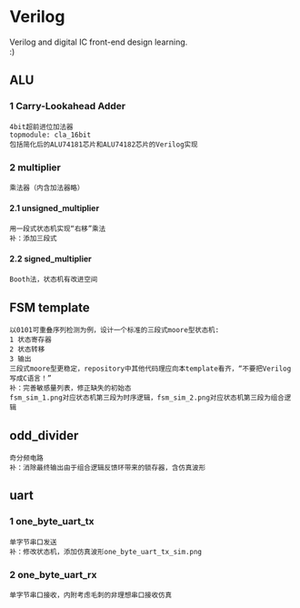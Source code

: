 # Verilog
Verilog and digital IC front-end design learning.  
:)  

## ALU  
### 1 Carry-Lookahead Adder  
    4bit超前进位加法器  
    topmodule: cla_16bit  
    包括简化后的ALU74181芯片和ALU74182芯片的Verilog实现  
### 2 multiplier
    乘法器（内含加法器略）  
#### 2.1 unsigned_multiplier  
    用一段式状态机实现“右移”乘法  
    补：添加三段式  
#### 2.2 signed_multiplier 
    Booth法，状态机有改进空间  

## FSM template  
    以0101可重叠序列检测为例，设计一个标准的三段式moore型状态机:  
    1 状态寄存器  
    2 状态转移  
    3 输出  
    三段式moore型更稳定，repository中其他代码理应向本template看齐，“不要把Verilog写成C语言！”  
    补：完善敏感量列表，修正缺失的初始态  
    fsm_sim_1.png对应状态机第三段为时序逻辑，fsm_sim_2.png对应状态机第三段为组合逻辑  

## odd_divider  
    奇分频电路  
    补：消除最终输出由于组合逻辑反馈环带来的锁存器，含仿真波形  
    
## uart
### 1 one_byte_uart_tx  
    单字节串口发送  
    补：修改状态机，添加仿真波形one_byte_uart_tx_sim.png
### 2 one_byte_uart_rx
    单字节串口接收，内附考虑毛刺的非理想串口接收仿真

    

